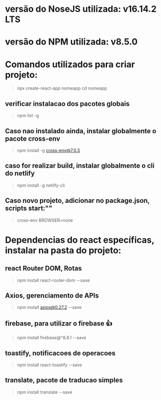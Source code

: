 # versão do NoseJS utilizada: v16.14.2 LTS

# versão do NPM utilizada: v8.5.0

# Comandos utilizados para criar projeto:

> npx create-react-app nomeapp
> cd nomeapp

## verificar instalacao dos pacotes globais

> npm list -g

## Caso nao instalado ainda, instalar globalmente o pacote cross-env

> npm install -g cross-env@7.0.3

## caso for realizar build, instalar globalmente o cli do netlify

> npm install -g netlify-cli

## Caso novo projeto, adicionar no package.json, scripts start:""

> cross-env BROWSER=none

# Dependencias do react específicas, instalar na pasta do projeto:

## react Router DOM, Rotas

> npm install react-router-dom --save

## Axios, gerenciamento de APIs

> npm install axios@0.27.2 --save

## firebase, para utilizar o firebase 👍

> npm install firebase@^8.8.1 --save

## toastify, notificacoes de operacoes

> npm install react-toastify --save

## translate, pacote de traducao simples

> npm install translate --save
